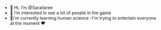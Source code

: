 - 👋 Hi, I’m @Sarailaree
- 👀 I’m interested in see a lot of people in the game
- 👥️i'm currently learning human science
-I'm trying to entertain everyone at the moment ♥️
  

<!---
Sarailaree/Sarailaree is a ✨ special ✨ repository because its `README.md` (this file) appears on your GitHub profile.
You can click the Preview link to take a look at your changes.
--->
